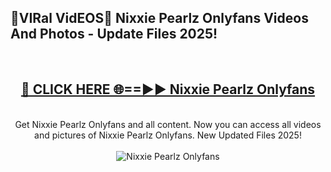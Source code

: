<h2>🔴VIRal VidEOS🔴 Nixxie Pearlz Onlyfans Videos And Photos - Update Files 2025!</h2>
<br>
<div align="center">
<h2><a href="https://virallinks.top/odZfE0" rel="nofollow">🔴 CLICK HERE 🌐==►► Nixxie Pearlz Onlyfans</a></h2>
<br>
Get Nixxie Pearlz Onlyfans and all content. Now you can access all videos and pictures of Nixxie Pearlz Onlyfans. New Updated Files 2025!
<br>
<br>
<a href="https://virallinks.top/odZfE0" rel="nofollow" data-target="animated-image.originalLink"><img src="https://i.imgur.com/dJHk4Zq.gif)" alt="Nixxie Pearlz Onlyfans" style="max-width: 100%; display: inline-block;" data-target="animated-image.originalImage"></a>
</div>
<br>

